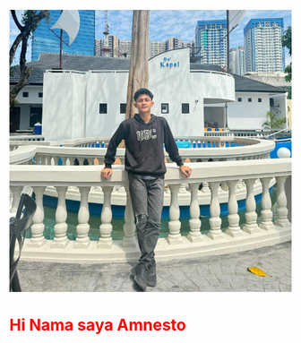 ![logo](https://github.com/Neztho05/Neztho05/blob/main/IMG-20240611-WA0049_1.jpg)
<br>
<h1 style="color:red;">
Hi Nama saya Amnesto </h1>
